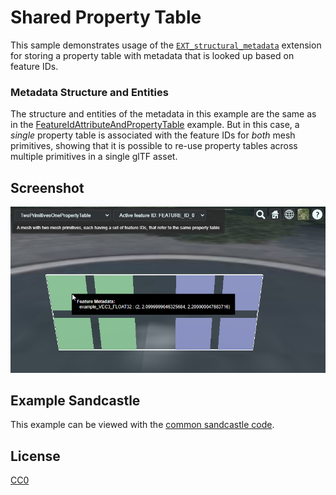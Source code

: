 # Shared Property Table

This sample demonstrates usage of the [`EXT_structural_metadata`](https://github.com/CesiumGS/glTF/tree/3d-tiles-next/extensions/2.0/Vendor/EXT_structural_metadata) extension for storing a property table with metadata that is looked up based on feature IDs. 

### Metadata Structure and Entities

The structure and entities of the metadata in this example are the same as in the [FeatureIdAttributeAndPropertyTable](..//FeatureIdAttributeAndPropertyTable/) example. But in this case, a _single_ property table is associated with the feature IDs for _both_ mesh primitives, showing that it is possible to re-use property tables across multiple primitives in a single glTF asset. 

## Screenshot

![Screenshot](screenshot/SharedPropertyTable.png)

## Example Sandcastle

This example can be viewed with the [common sandcastle code](../../README.md#common-sandcastle-code).

## License

[CC0](https://creativecommons.org/share-your-work/public-domain/cc0/)
